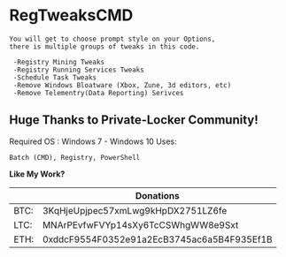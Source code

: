 # RegTweaksCMD

    You will get to choose prompt style on your Options,
    there is multiple groups of tweaks in this code.
    
     -Registry Mining Tweaks
     -Registry Running Services Tweaks
     -Schedule Task Tweaks
     -Remove Windows Bloatware (Xbox, Zune, 3d editors, etc)
     -Remove Telementry(Data Reporting) Serivces

## Huge Thanks to Private-Locker Community!
Required OS : Windows 7 - Windows 10
Uses: 

    Batch (CMD), Registry, PowerShell



**Like My Work?**



|  | Donations |
|--|--|
|BTC:  | 3KqHjeUpjpec57xmLwg9kHpDX2751LZ6fe |
|LTC:  | MNArPEvfwFVYp14sXy6TcCSWhgWW8e9Sxt |
|ETH:  | 0xddcF9554F0352e91a2EcB3745ac6a5B4F935Ef1B |

